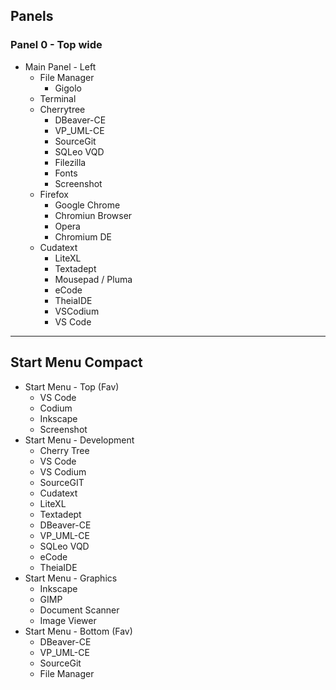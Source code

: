 
## Panels
### Panel 0 - Top wide
- Main Panel - Left
    - File Manager
        - Gigolo
    - Terminal
    - Cherrytree
        - DBeaver-CE
        - VP_UML-CE
        - SourceGit
        - SQLeo VQD
        - Filezilla
        - Fonts
        - Screenshot
    - Firefox
        - Google Chrome
        - Chromiun Browser
        - Opera
        - Chromium DE
    - Cudatext
        - LiteXL
        - Textadept
        - Mousepad / Pluma
        - eCode
        - TheiaIDE
        - VSCodium
        - VS Code

***
## Start Menu Compact
- Start Menu - Top (Fav)
    - VS Code
    - Codium
    - Inkscape
    - Screenshot
- Start Menu - Development
    - Cherry Tree
    - VS Code
    - VS Codium
    - SourceGIT
    - Cudatext
    - LiteXL
    - Textadept
    - DBeaver-CE
    - VP_UML-CE
    - SQLeo VQD
    - eCode
    - TheiaIDE
- Start Menu - Graphics
    - Inkscape
    - GIMP
    - Document Scanner
    - Image Viewer
- Start Menu - Bottom (Fav)
    - DBeaver-CE
    - VP_UML-CE
    - SourceGit
    - File Manager
